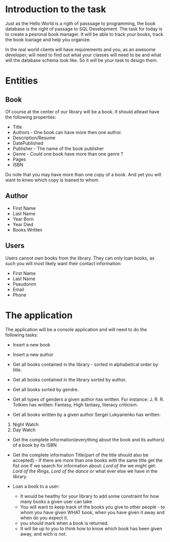 # Introduction to the task
Just as the Hello World is a rigth of passsage to programming, the book database is the right of passage to SQL Development.
The task for today is to create a pesronal book manager. It will be able to track your books, track the book loanage and help you organize.

In the real world clients will have requirements and you, as an awesome developer, will need to find out what your classes will need to be 
and what will the database schema look like. So it will be your task to design them.

# Entities

## Book
Of course at the center of our library will be a book.
It should atleast have the following properties:

* Title 
* Authors - One book can have more then one author.
* Description/Resume
* DatePublished
* Publisher - The name of the book publisher
* Genre - Could one book have more than one genre ?
* Pages
* ISBN

Do note that you may have more than one copy of a book. And yet you will want to knwo which copy is loaned to whom.

## Author

* First Name
* Last Name
* Year Born
* Year Died
* Books Written

## Users
Users cannot own books from the library. They can only loan books, as such you will most likely want their contact information:

* First Name
* Last Name
* Pseudonim
* Email
* Phone

# The application
The application will be a console application and will need to do the following tasks:

* Insert a new book

* Insert a new author

* Get all books contained in the library - sorted in alphabetical order by title.

* Get all books contained in the library sorted by author.

* Get all books sorted by gendre.

* Get all types of genders a given author has written. For instance:
 J. R. R. Tolkien has written: Fantasy, High fantasy, literacy criticism.
 
* Get all books written by a given author
Sergei Lukyanenko has written:
 1) Night Watch
 2) Day Watch

* Get the complete information(everything about the book and its authors) of a book by its ISBN

* Get the complete information Title(part of the title should also be accepted) - If there are more than one books with the same title get the fist one
If we search for information about: *Lord of the* we might get: 
*Lord of the Rings*, *Lord of the dance* or what ever else we have in the library.

* Loan a book to a user:
  * It would be healthy for your library to add some constraint for how many books a given user can take  
  * You will want to keep track of the books you give to other people - to whom you have given WHAT book, when you have given it away and when do you expect it.
  * you should mark when a book is returned.
  * It will be up to you to think how to know which book has been given away, and wich is not.

